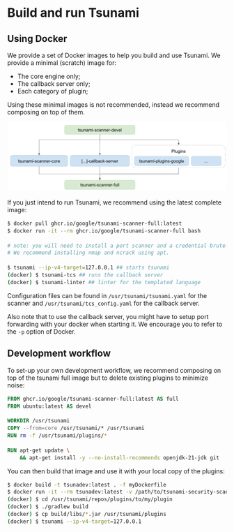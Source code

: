 # Build and run Tsunami

## Using Docker

We provide a set of Docker images to help you build and use Tsunami. We provide
a minimal (scratch) image for:

- The core engine only;
- The callback server only;
- Each category of plugin;

Using these minimal images is not recommended, instead we recommend composing
on top of them.

![docker-images](img/docker-images.png)

If you just intend to run Tsunami, we recommend using the latest complete
image:

```sh
$ docker pull ghcr.io/google/tsunami-scanner-full:latest
$ docker run -it --rm ghcr.io/google/tsunami-scanner-full bash

# note: you will need to install a port scanner and a credential brute-forcer.
# We recommend installing nmap and ncrack using apt.

$ tsunami --ip-v4-target=127.0.0.1 ## starts tsunami
(docker) $ tsunami-tcs ## runs the callback server
(docker) $ tsunami-linter ## linter for the templated language
```

Configuration files can be found in `/usr/tsunami/tsunami.yaml` for the scanner
and `/usr/tsunami/tcs_config.yaml` for the callback server.

Also note that to use the callback server, you might have to setup port
forwarding with your docker when starting it. We encourage you to refer to the
`-p` option of Docker.

## Development workflow

To set-up your own development workflow, we recommend composing on top of the
tsunami full image but to delete existing plugins to minimize noise:

```dockerfile
FROM ghcr.io/google/tsunami-scanner-full:latest AS full
FROM ubuntu:latest AS devel

WORKDIR /usr/tsunami
COPY --from=core /usr/tsunami/* /usr/tsunami
RUN rm -f /usr/tsunami/plugins/*

RUN apt-get update \
    && apt-get install -y --no-install-recommends openjdk-21-jdk git
```

You can then build that image and use it with your local copy of the plugins:

```sh
$ docker build -t tsunadev:latest . -f myDockerfile
$ docker run -it --rm tsunadev:latest -v /path/to/tsunami-security-scanner-plugins:/usr/tsunami/repos/plugins bash
(docker) $ cd /usr/tsunami/repos/plugins/to/my/plugin
(docker) $ ./gradlew build
(docker) $ cp build/libs/*.jar /usr/tsunami/plugins
(docker) $ tsunami --ip-v4-target=127.0.0.1
```
